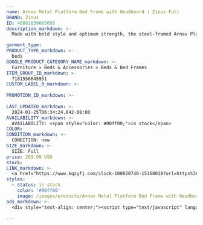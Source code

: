 ```yaml
---
name: Arnav Metal Platform Bed Frame with Headboard | Zinus Full
BRAND: Zinus
ID: 40081839685695
description_markdown: >-
  Made with bold style and optimum strength, the steel-framed Arnav Platform Bed with Headboard features a thick black metal frame and wooden slats that provide strong support for your memory foam, latex or spring mattress without the need for a box spring. Crafted with clean lines and a streamlined look, this contemporary modern design looks classic and composed in just about any home.

garment_type:
PRODUCT_TYPE_markdown: >-
  beds
GOOGLE_PRODUCT_CATEGORY_NAME_markdown: >-
  Furniture > Beds & Accessories > Beds & Bed Frames
ITEM_GROUP_ID_markdown: >-
  7181556645951
CUSTOM_LABEL_0_markdown: >-
  
PROMOTION_ID_markdown: >-
  
LAST_UPDATED_markdown: >-
  2024-01-25T06:34:24.642-08:00
AVAILABILITY_markdown: >-
  AVAILABILITY: <span style="color: #00ff00;">in stock</span>
COLOR:
CONDITION_markdown: >-
  CONDITION: new
SIZE_markdown: >-
  SIZE: Full
price: 289.99 USD
stock: 
LINK_markdown: >-
  <a href="https://www.kqzyfj.com/click-100820740-15168018?url=https%3A%2F%2Fwww.zinus.com%2Fproducts%2Farnav-metal-platform-bed-frame-with-headboard%3Fvariant%3D40081839685695" target="_blank" style="display: inline-block; padding: 10px 20px; font-size: 16px; text-align: center; text-decoration: none; cursor: pointer; border: 1px solid #3498db; color: #3498db; background-color: #fff; border-radius: 5px; transition: background-color 0.3s;">Go to Product</a>
styles:
  - status: in stock
    color: '#00ff00'
    image: /images/products/Arnav Metal Platform Bed Frame with Headboard _ Zinus Full/ZinusModernStudio10InchPlatform2000HMetalBedFramewithWoodenSlatSupport2.jpg
ads_markdown: >-
  <div style="text-align: center;"><script type="text/javascript" language="javascript" src="https://www.jdoqocy.com/placeholder-52269176?target=_top&mouseover=N"></script></div>

---
```

